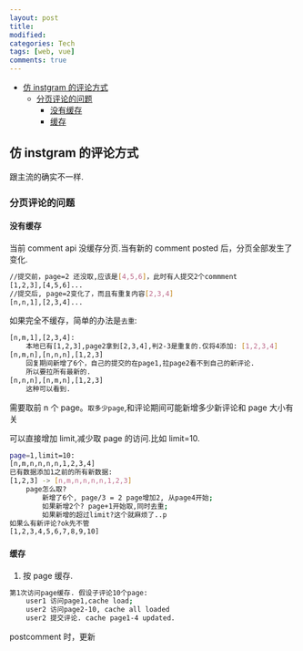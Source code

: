 ```yaml
---
layout: post
title:
modified:
categories: Tech
tags: [web, vue]
comments: true
---
```


<!-- TOC -->

- [仿 instgram 的评论方式](#仿-instgram-的评论方式)
  - [分页评论的问题](#分页评论的问题)
    - [没有缓存](#没有缓存)
    - [缓存](#缓存)

<!-- /TOC -->

## 仿 instgram 的评论方式

跟主流的确实不一样.

### 分页评论的问题

#### 没有缓存

当前 comment api 没缓存分页.当有新的 comment posted 后，分页全部发生了变化.

```sh
//提交前，page=2 还没取,应该是[4,5,6]，此时有人提交2个commment
[1,2,3],[4,5,6]...
//提交后, page=2变化了，而且有重复内容[2,3,4]
[n,n,1],[2,3,4]...
```

如果完全不缓存，简单的办法是`去重`:

```sh
[n,m,1],[2,3,4]:
    本地已有[1,2,3],page2拿到[2,3,4],判2-3是重复的.仅将4添加: [1,2,3,4]
[n,m,n],[n,n,n],[1,2,3]
    回复期间新增了6个，自己的提交的在page1,拉page2看不到自己的新评论.
    所以要拉所有最新的.
[n,n,n],[n,m,n],[1,2,3]
    这种可以看到.
```

需要取前 n 个 page。`取多少page`,和评论期间可能新增多少新评论和 page 大小有关

可以直接增加 limit,减少取 page 的访问.比如 limit=10.

```sh
page=1,limit=10:
[n,m,n,n,n,n,1,2,3,4]
已有数据添加1之前的所有新数据:
[1,2,3] -> [n,m,n,n,n,n,1,2,3]
    page怎么取?
        新增了6个, page/3 = 2 page增加2, 从page4开始;
        如果新增2个? page+1开始取,同时去重;
        如果新增的超过limit?这个就麻烦了..p
如果么有新评论?ok先不管
[1,2,3,4,5,6,7,8,9,10]
```

#### 缓存

1. 按 page 缓存.

```sh
第1次访问page缓存. 假设子评论10个page:
    user1 访问page1,cache load;
    user2 访问page2-10, cache all loaded
    user2 提交评论. cache page1-4 updated.
```

postcomment 时，更新
